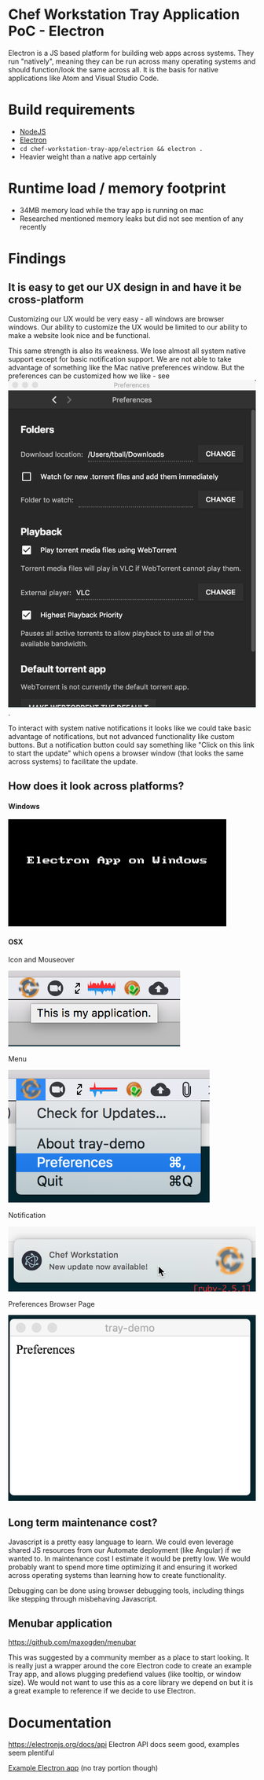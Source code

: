 # Chef Workstation Tray Application PoC - Electron

Electron is a JS based platform for building web apps across systems. They run "natively", meaning they can be run across many operating systems and should function/look the same across all. It is the basis for native applications like Atom and Visual Studio Code.

# Build requirements

* [NodeJS](https://nodejs.org/en/download/)
* [Electron](https://electronjs.org/docs/tutorial/installation)
* `cd chef-workstation-tray-app/electrion && electron .`
* Heavier weight than a native app certainly

# Runtime load / memory footprint

* 34MB memory load while the tray app is running on mac
* Researched mentioned memory leaks but did not see mention of any recently

# Findings

## It is easy to get our UX design in and have it be cross-platform

Customizing our UX would be very easy - all windows are browser windows. Our ability to customize the UX would be limited to our ability to make a website look nice and be functional.

This same strength is also its weakness. We lose almost all system native support except for basic notification support. We are not able to take advantage of something like the Mac native preferences window. But the preferences can be customized how we like - see ![this](summary_photos/electron_prefs.png).

To interact with system native notifications it looks like we could take basic advantage of notifications, but not advanced functionality like custom buttons. But a notification button could say something like "Click on this link to start the update" which opens a browser window (that looks the same across systems) to facilitate the update.

## How does it look across platforms?

#### Windows

![](summary_photos/electron.gif)

#### OSX

Icon and Mouseover

![](summary_photos/mac_mouseover.png)

Menu

![](summary_photos/mac_menu.png)

Notification

![](summary_photos/mac_notification.png)

Preferences Browser Page

![](summary_photos/mac_preferences.png)

## Long term maintenance cost?

Javascript is a pretty easy language to learn. We could even leverage shared JS resources from our Automate deployment (like Angular) if we wanted to. In maintenance cost I estimate it would be pretty low. We would probably want to spend more time optimizing it and ensuring it worked across operating systems than learning how to create functionality.

Debugging can be done using browser debugging tools, including things like stepping through misbehaving Javascript.

## Menubar application

https://github.com/maxogden/menubar

This was suggested by a community member as a place to start looking. It is really just a wrapper around the core Electron code to create an example Tray app, and allows plugging predefiend values (like tooltip, or window size). We would not want to use this as a core library we depend on but it is a great example to reference if we decide to use Electron.

# Documentation

https://electronjs.org/docs/api
Electron API docs seem good, examples seem plentiful

[Example Electron app](https://github.com/webtorrent/webtorrent-desktop) (no tray portion though)
